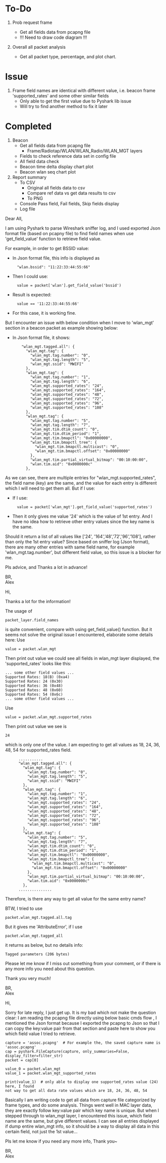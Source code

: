 # To-Do   
1. Prob request frame 
    * Get all fields data from pcapng file
    * !!! Need to draw code diagram !!!

2. Overall all packet analysis
    * Get all packet type, percentage, and plot chart.

# Issue
1. Frame field names are identical with different value, i.e. beacon frame 'supported_rates' and some other similar fields
    * Only able to get the first value due to Pyshark lib issue
    * Will try to find another method to fix it later

# Completed
1. Beacon
    * Get all fields data from pcapng file
        * Frame/Radiotap/WLAN/WLAN_Radio/WLAN_MGT layers
    * Fields to check reference data set in config file
    * All field data check
    * Beacon time delta display chart plot
    * Beacon wlan seq chart plot
2. Report summary
    * To CSV
        * Original all fields data to csv
        * Compare ref data vs get data results to csv
        * To PNG
    * Console Pass field, Fail fields, Skip fields display
    * Log file


  
    
      
  
Dear All,

I am using Pyshark to parse Wireshark sniffer log, and I used exported Json format file (based on pcapny file) to find field names when use 'get_field_value' function to retrieve field value. 

For example, in order to get BSSID value:
- In Json format file, this info is displayed as
       
        "wlan.bssid": "11:22:33:44:55:66"
- Then I could use:
        
        value = packet['wlan'].get_field_value('bssid')
- Result is expected:

        value == '11:22:33:44:55:66'
- For this case, it is working fine.


But I encounter an issue with below condition when I move to 'wlan_mgt' section in a beacon packet as example showing below:
- In Json format file, it shows:

          "wlan_mgt.tagged.all": {
            "wlan_mgt.tag": {
              "wlan_mgt.tag.number": "0",
              "wlan_mgt.tag.length": "5",
              "wlan_mgt.ssid": "MWIFI"
            },
            "wlan_mgt.tag": {
              "wlan_mgt.tag.number": "1",
              "wlan_mgt.tag.length": "6",
              "wlan_mgt.supported_rates": "24",
              "wlan_mgt.supported_rates": "164",
              "wlan_mgt.supported_rates": "48",
              "wlan_mgt.supported_rates": "72",
              "wlan_mgt.supported_rates": "96",
              "wlan_mgt.supported_rates": "108"
            },
            "wlan_mgt.tag": {
              "wlan_mgt.tag.number": "5",
              "wlan_mgt.tag.length": "7",
              "wlan_mgt.tim.dtim_count": "0",
              "wlan_mgt.tim.dtim_period": "1",
              "wlan_mgt.tim.bmapctl": "0x00000000",
              "wlan_mgt.tim.bmapctl_tree": {
                "wlan_mgt.tim.bmapctl.multicast": "0",
                "wlan_mgt.tim.bmapctl.offset": "0x00000000"
              },
              "wlan_mgt.tim.partial_virtual_bitmap": "00:10:00:00",
              "wlan.tim.aid": "0x0000000c"
            },

As we can see, there are multiple entries for "wlan_mgt.supported_rates", the field name (key) are the same, and the value for each entry is different which I will need to get them all. But if I use:
- If I use:

        value = packet['wlan_mgt'].get_field_value('supported_rates')
- Then it only gives me value '24' which is the value of 1st entry. And I have no idea how to retrieve other entry values since the key name is the same.

Should it return a list of all values like ['24', '164','48','72','96','108'], rather than only the 1st entry value?
Since based on sniffer log (Json format), there are many other entries with same field name, for example
 'wlan_mgt.tag.number', but different field value, so this issue is a blocker for me.  
 
Pls advice, and Thanks a lot in advance!

BR,  
Alex


Hi,   

Thanks a lot for the information!  

The usage of 
    
    packet_layer.field_names
is quite convenient, compare with using get_field_value() function. But it seems not solve the original issue I encountered, 
elaborate some details here:
Use
    
    value = packet.wlan_mgt 
Then print out value we could see all fields in wlan_mgt layer displayed, 
the 'supported_rates' looks like this:
    
    ... some other field values ...
    Supported Rates: 18(B) (0xa4)
    Supported Rates: 24 (0x30)
    Supported Rates: 36 (0x48)
    Supported Rates: 48 (0x60)
    Supported Rates: 54 (0x6c)
    ... some other field values ...

Use
    
    value = packet.wlan_mgt.supported_rates
Then print out value we see is
    
    24
which is only one of the value. I am expecting to get all values as 18, 24, 36, 48, 54 for supported_rates field.

          ...........
          "wlan_mgt.tagged.all": {
            "wlan_mgt.tag": {
              "wlan_mgt.tag.number": "0",
              "wlan_mgt.tag.length": "5",
              "wlan_mgt.ssid": "MWIFI"
            },
            "wlan_mgt.tag": {
              "wlan_mgt.tag.number": "1",
              "wlan_mgt.tag.length": "6",
              "wlan_mgt.supported_rates": "24",
              "wlan_mgt.supported_rates": "164",
              "wlan_mgt.supported_rates": "48",
              "wlan_mgt.supported_rates": "72",
              "wlan_mgt.supported_rates": "96",
              "wlan_mgt.supported_rates": "108"
            },
            "wlan_mgt.tag": {
              "wlan_mgt.tag.number": "5",
              "wlan_mgt.tag.length": "7",
              "wlan_mgt.tim.dtim_count": "0",
              "wlan_mgt.tim.dtim_period": "1",
              "wlan_mgt.tim.bmapctl": "0x00000000",
              "wlan_mgt.tim.bmapctl_tree": {
                "wlan_mgt.tim.bmapctl.multicast": "0",
                "wlan_mgt.tim.bmapctl.offset": "0x00000000"
              },
              "wlan_mgt.tim.partial_virtual_bitmap": "00:10:00:00",
              "wlan.tim.aid": "0x0000000c"
            },
          ...............

Therefore, is there any way to get all value for the same entry name?

BTW, I tried to use

    packet.wlan_mgt.tagged.all.tag
    
But it gives me 'AttributeError', if I use

    packet.wlan_mgt.tagged_all
it returns as below, but no details info:

    Tagged parameters (206 bytes)

Please let me know if I miss out something from your comment, 
or if there is any more info you need about this question.

Thank you very much!

BR,  
Alex

Hi,

Sorry for late reply, I just get up. It is my bad which not make
the question clear: I am reading the pcapng file directly using below basic cmds flow
 , I mentioned the Json format because I exported the pcapng to Json so that I
  can copy the key:value pair from that section and paste here to show you which field 
  value I tried to retrieve. 

    capture = 'assoc.pcapng'  # For example the, the saved capture name is 'assoc.pcapng'
    cap = pyshark.FileCapture(capture, only_summaries=False, display_filter=filter_str)
    packet = cap[0]
    
    value_0 = packet.wlan_mgt
    value_1 = packet.wlan_mgt_supported_rates
    
    print(value_1)  # only able to display one supported_rates value (24) here, I found
    not way to get all data rate values which are 18, 24, 36, 48, 54

Basically I am writing code to get all data from capture file categorized by frame types,
and do some analysis. Things went well in MAC layer data, they are exactly follow 
key:value pair which key name is unique. But when I stepped through to wlan_mgt layer, I 
encountered this issue, which field name are the same, but give different values. 
I can see all entries displayed if dump entire wlan_mgt info, so it should be a way
to display all data in this certain field, not just the 1st value...

Pls let me know if you need any more info, Thank you~ 

BR,  
Alex
